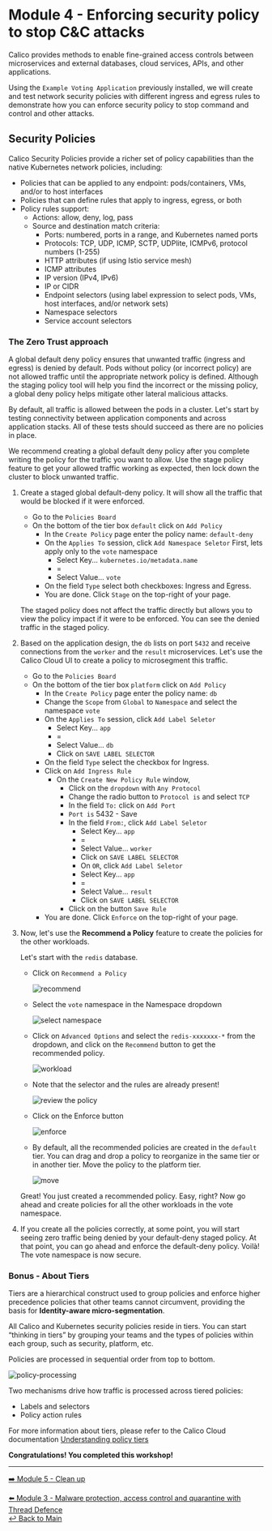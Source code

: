 # Module 4 - Enforcing security policy to stop C&C attacks

Calico provides methods to enable fine-grained access controls between microservices and external databases, cloud services, APIs, and other applications.

Using the `Example Voting Application` previously installed, we will create and test network security policies with different ingress and egress rules to demonstrate how you can enforce security policy to stop command and control and other attacks.

## Security Policies

Calico Security Policies provide a richer set of policy capabilities than the native Kubernetes network policies, including:  

- Policies that can be applied to any endpoint: pods/containers, VMs, and/or to host interfaces
- Policies that can define rules that apply to ingress, egress, or both
- Policy rules support:
  - Actions: allow, deny, log, pass
  - Source and destination match criteria:
    - Ports: numbered, ports in a range, and Kubernetes named ports
    - Protocols: TCP, UDP, ICMP, SCTP, UDPlite, ICMPv6, protocol numbers (1-255)
    - HTTP attributes (if using Istio service mesh)
    - ICMP attributes
    - IP version (IPv4, IPv6)
    - IP or CIDR
    - Endpoint selectors (using label expression to select pods, VMs, host interfaces, and/or network sets)
    - Namespace selectors
    - Service account selectors

### The Zero Trust approach

A global default deny policy ensures that unwanted traffic (ingress and egress) is denied by default. Pods without policy (or incorrect policy) are not allowed traffic until the appropriate network policy is defined. Although the staging policy tool will help you find the incorrect or the missing policy, a global deny policy helps mitigate other lateral malicious attacks.

By default, all traffic is allowed between the pods in a cluster. Let's start by testing connectivity between application components and across application stacks. All of these tests should succeed as there are no policies in place.

We recommend creating a global default deny policy after you complete writing the policy for the traffic you want to allow. Use the stage policy feature to get your allowed traffic working as expected, then lock down the cluster to block unwanted traffic.

1. Create a staged global default-deny policy. It will show all the traffic that would be blocked if it were enforced.

   - Go to the `Policies Board`
   - On the bottom of the tier box `default` click on `Add Policy`
     - In the `Create Policy` page enter the policy name: `default-deny`
     - On the `Applies To` session, click `Add Namespace Seletor`
       First, lets apply only to the `vote` namespace
       - Select Key... `kubernetes.io/metadata.name`
       - =
       - Select Value... `vote`
     - On the field `Type` select both checkboxes: Ingress and Egress.
     - You are done. Click `Stage` on the top-right of your page.

   The staged policy does not affect the traffic directly but allows you to view the policy impact if it were to be enforced. You can see the denied traffic in the staged policy.

2. Based on the application design, the `db` lists on port `5432` and receive connections from the `worker` and the `result` microservices. 
   Let's use the Calico Cloud UI to create a policy to microsegment this traffic.

   - Go to the `Policies Board`
   - On the bottom of the tier box `platform` click on `Add Policy`
     - In the `Create Policy` page enter the policy name: `db`
     - Change the `Scope` from `Global` to `Namespace` and select the namespace `vote`
     - On the `Applies To` session, click `Add Label Seletor`
       - Select Key... `app`
       - =
       - Select Value... `db`
       - Click on `SAVE LABEL SELECTOR`
     - On the field `Type` select the checkbox for Ingress.
     - Click on `Add Ingress Rule`
       - On the `Create New Policy Rule` window,
         - Click on the `dropdown` with `Any Protocol`
         - Change the radio button to `Protocol is` and select `TCP`
         - In the field `To:` click on `Add Port` 
         - `Port is` 5432 - Save
         - In the field `From:`, click `Add Label Seletor`
           - Select Key... `app`
           - =
           - Select Value... `worker`
           - Click on `SAVE LABEL SELECTOR`  
           - On `OR`, click `Add Label Seletor`
           - Select Key... `app`
           - =
           - Select Value... `result`
           - Click on `SAVE LABEL SELECTOR`
         - Click on the button `Save Rule`
     - You are done. Click `Enforce` on the top-right of your page.

3. Now, let's use the **Recommend a Policy** feature to create the policies for the other workloads.

   Let's start with the `redis` database.

   - Click on `Recommend a Policy`
     
     ![recommend](https://github.com/tigera-solutions/cc-aks-detect-block-network-attacks/assets/104035488/328a7010-e008-49d1-bb6e-751c2ecdf413)
   
   - Select the `vote` namespace in the Namespace dropdown 
     
     ![select namespace](https://github.com/tigera-solutions/cc-aks-detect-block-network-attacks/assets/104035488/bb4bf93d-f1fc-425a-b5ca-7a53dcc53f85)

   - Click on `Advanced Options` and select the `redis-xxxxxxx-*` from the dropdown, and click on the `Recommend` button to get the recommended policy.

     ![workload](https://github.com/tigera-solutions/cc-aks-detect-block-network-attacks/assets/104035488/131fe2ce-d53e-4858-8128-23caef8ca6ac)
 
   - Note that the selector and the rules are already present!

     ![review the policy](https://github.com/tigera-solutions/cc-aks-detect-block-network-attacks/assets/104035488/05c16863-ff65-462d-b900-e67f82e47c32)
   
   - Click on the Enforce button

     ![enforce](https://github.com/tigera-solutions/cc-aks-detect-block-network-attacks/assets/104035488/5958c64e-9fc8-49ff-b5e0-64cb31465b3f)

   - By default, all the recommended policies are created in the `default` tier. You can drag and drop a policy to reorganize in the same tier or in another tier. Move the policy to the platform tier.
     
     ![move](https://github.com/tigera-solutions/cc-aks-detect-block-network-attacks/assets/104035488/fca4eefd-dd1a-4497-a242-13de99755929)

   Great! You just created a recommended policy. Easy, right? Now go ahead and create policies for all the other workloads in the vote namespace.

4. If you create all the policies correctly, at some point, you will start seeing zero traffic being denied by your default-deny staged policy. At that point, you can go ahead and enforce the default-deny policy. Voilà! The vote namespace is now secure.

### Bonus - About Tiers

Tiers are a hierarchical construct used to group policies and enforce higher precedence policies that other teams cannot circumvent, providing the basis for **Identity-aware micro-segmentation**. 

All Calico and Kubernetes security policies reside in tiers. You can start “thinking in tiers” by grouping your teams and the types of policies within each group, such as security, platform, etc.

Policies are processed in sequential order from top to bottom.

![policy-processing](https://user-images.githubusercontent.com/104035488/206433417-0d186664-1514-41cc-80d2-17ed0d20a2f4.png)

Two mechanisms drive how traffic is processed across tiered policies:

- Labels and selectors
- Policy action rules

For more information about tiers, please refer to the Calico Cloud documentation [Understanding policy tiers](https://docs.calicocloud.io/get-started/tutorials/policy-tiers)

**Congratulations! You completed this workshop!**

--- 

[:arrow_right: Module 5 - Clean up](/mod/module-6-clean-up.md)    <br>

[:arrow_left: Module 3 - Malware protection, access control and quarantine with Thread Defence](/mod/module-3-threat-defense.md)     
[:leftwards_arrow_with_hook: Back to Main](/README.md)  

